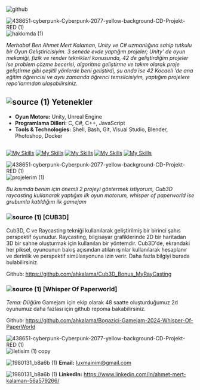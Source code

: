 
![github](https://github.com/ahkalama/ahkalama/assets/116187665/c2fe1031-a6ad-49d8-86e4-6a95bde85016)

![438651-cyberpunk-Cyberpunk-2077-yellow-background-CD-Projekt-RED (1)](https://github.com/ahkalama/ahkalama/assets/116187665/ee65970e-0339-4d8b-88ae-d9feb015d30e)
![hakkımda (1)](https://github.com/ahkalama/ahkalama/assets/116187665/004703bd-7e79-42a7-9d19-691913063963)

*Merhaba! Ben Ahmet Mert Kalaman, Unity ve C# uzmanlığına sahip tutkulu bir Oyun Geliştiricisiyim. 3 senede evde yaptığım projeler; Unity' de oyun mekaniği, fizik ve render teknikleri konusunda, 42 de geliştirdiğim projeler ise problem çözme becerisi, algoritma geliştirme ve takım olarak proje geliştirme gibi çeşitli yönlerde beni geliştirdi, şu anda ise 42 Kocaeli 'de ana eğitim öğrencisi ve aynı zamanda öğrenci temsilcisiyim, yaptığım projelere repo'larımdan ulaşabilirsiniz.*


## ![source (1)](https://github.com/ahkalama/ahkalama/assets/116187665/338cec21-20b5-4e1d-a345-312b2f17a66d) Yetenekler
- **Oyun Motoru:** Unity, Unreal Engine
- **Programlama Dilleri:** C, C#, C++, JavaScript
- **Tools & Technologies:** Shell, Bash, Git, Visual Studio, Blender, Photoshop, Docker


##
[![My Skills](https://skillicons.dev/icons?i=c,cs,cpp&perline=3)](https://skillicons.dev)
[![My Skills](https://skillicons.dev/icons?i=docker,git,github&perline=3)](https://skillicons.dev)
[![My Skills](https://skillicons.dev/icons?i=linkedin,vim,wordpress&perline=3)](https://skillicons.dev)
[![My Skills](https://skillicons.dev/icons?i=sublime,unity,unreal&perline=3)](https://skillicons.dev)
[![My Skills](https://skillicons.dev/icons?i=vscode,ps,js&perline=3)](https://skillicons.dev)

![438651-cyberpunk-Cyberpunk-2077-yellow-background-CD-Projekt-RED (1)](https://github.com/ahkalama/ahkalama/assets/116187665/c5412e89-3a54-40c5-bc80-adfa01c18e2d)
![projelerim (1)](https://github.com/ahkalama/ahkalama/assets/116187665/2ed0409c-4086-487e-b8ff-6275d54cd1d6)

*Bu kısımda benim için önemli 2 projeyi göstermek istiyorum, Cub3D raycasting kullanarak yaptığım ilk oyun motorum, whisper of paperworld ise grubumla katıldığım ilk gamejam*

### ![source (1)](https://github.com/ahkalama/ahkalama/assets/116187665/338cec21-20b5-4e1d-a345-312b2f17a66d) [CUB3D]

Cub3D, C ve Raycasting tekniği kullanılarak geliştirilmiş bir birinci şahıs perspektif oyunudur. Raycasting, bilgisayar grafiklerinde 2D bir haritadan 3D bir sahne oluşturmak için kullanılan bir yöntemdir. Cub3D'de, ekrandaki her piksel, oyuncunun bakış açısından atılan ışınlar kullanılarak hesaplanır ve derinlik ve perspektif simülasyonuna izin verir. Daha fazla bilgiyi burada bulabilirsiniz.

Github: https://github.com/ahkalama/Cub3D_Bonus_MyRayCasting

### ![source (1)](https://github.com/ahkalama/ahkalama/assets/116187665/338cec21-20b5-4e1d-a345-312b2f17a66d) [Whisper Of Paperworld]

*Tema: Düğüm* Gamejam için ekip olarak 48 saatte oluşturduğumuz 2d oyunumuz daha fazlası için github repoma bakabilirsiniz.

Github: https://github.com/ahkalama/Bogazici-Gamejam-2024-Whisper-Of-PaperWorld

![438651-cyberpunk-Cyberpunk-2077-yellow-background-CD-Projekt-RED (1)](https://github.com/ahkalama/ahkalama/assets/116187665/89fca7f2-554f-4d23-a397-93c9c26f3ab0)
![iletisim (1) copy](https://github.com/ahkalama/ahkalama/assets/116187665/a51c7db8-e1ad-4009-832e-8b2e9a31d08e)

![1980131_b8a6b (1)](https://github.com/ahkalama/ahkalama/assets/116187665/2f56aafc-c40f-4259-89ad-398bbc7d0c64) 
**Email:** luxmainim@gmail.com

![1980131_b8a6b (1)](https://github.com/ahkalama/ahkalama/assets/116187665/2f56aafc-c40f-4259-89ad-398bbc7d0c64) 
**LinkedIn:** https://www.linkedin.com/in/ahmet-mert-kalaman-56a579266/


